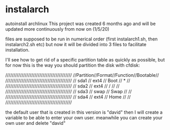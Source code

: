 # instalarch
autoinstall archlinux
This project was created 6 months ago and will be updated more continuously from now on (1/5/20)

files are supposed to be run in numerical order (first instalarch1.sh, then instalarch2.sh etc)
but now it will be divided into 3 files to facilitate installation.


I'll see how to get rid of a specific partition table as quickly as possible, but for now this is 
the way you should partition the disk with cfdisk:

/////////////////////////////////////////
//Partition//Format//Function//Bootable//
/////////////////////////////////////////
//  sda1   // ext4 //  Boot  //   *    //
/////////////////////////////////////////
//  sda2   // ext4 //   /    //        //
/////////////////////////////////////////
//  sda3   // swap //  Swap  //        //
/////////////////////////////////////////
//  sda4   // ext4 //  Home  //        //
/////////////////////////////////////////


the default user that is created in this version is "david" then I will create a variable to be able to enter your own user.
meanwhile you can create your own user and delete "david"
